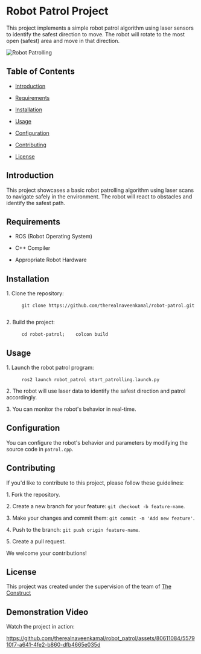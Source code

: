 
# Robot Patrol Project

This project implements a simple robot patrol algorithm using laser sensors to identify the safest direction to move. The robot will rotate to the most open (safest) area and move in that direction.

![Robot Patrolling](https://github.com/therealnaveenkamal/robot_patrol/assets/80611084/6c3f51bb-299f-4217-99c2-8117ba0654c4)


## Table of Contents

- [Introduction](#introduction)

- [Requirements](#requirements)

- [Installation](#installation)

- [Usage](#usage)

- [Configuration](#configuration)

- [Contributing](#contributing)

- [License](#license)

## Introduction

This project showcases a basic robot patrolling algorithm using laser scans to navigate safely in the environment. The robot will react to obstacles and identify the safest path.

## Requirements

- ROS (Robot Operating System)

- C++ Compiler

- Appropriate Robot Hardware

## Installation

1\. Clone the repository:

   ```
   git clone https://github.com/therealnaveenkamal/robot-patrol.git
   ```

2\. Build the project:

   ```
   cd robot-patrol;
   colcon build
   ```

## Usage

1\. Launch the robot patrol program:

   ```
   ros2 launch robot_patrol start_patrolling.launch.py
   ```

2\. The robot will use laser data to identify the safest direction and patrol accordingly.

3\. You can monitor the robot's behavior in real-time.

## Configuration

You can configure the robot's behavior and parameters by modifying the source code in `patrol.cpp`.

## Contributing

If you'd like to contribute to this project, please follow these guidelines:

1\. Fork the repository.

2\. Create a new branch for your feature: `git checkout -b feature-name`.

3\. Make your changes and commit them: `git commit -m 'Add new feature'`.

4\. Push to the branch: `git push origin feature-name`.

5\. Create a pull request.

We welcome your contributions!

## License

This project was created under the supervision of the team of [The Construct](https://theconstructsim.com/)

## Demonstration Video

Watch the project in action:

https://github.com/therealnaveenkamal/robot_patrol/assets/80611084/557910f7-a641-4fe2-b860-dfb4665e035d
